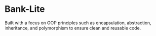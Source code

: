 # Bank-Lite
Built with a focus on OOP principles such as encapsulation, abstraction, inheritance, and polymorphism to ensure clean and reusable code.
